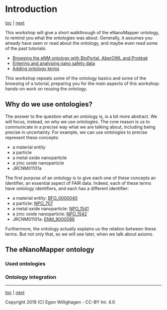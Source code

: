 # Introduction

[toc](./README.md) | [next](browsing.md)

This workshop will give a short walkthrough of the eNanoMapper ontology, to remind you what the ontologies
was about. Generally, it assumes you already have seen or read about the ontology, and maybe even read some
of the past tutorials:

* [Browsing the eNM ontology with BioPortal, AberOWL and Protégé](https://enanomapper.github.io/tutorials/BrowseOntology/readme.html)
* [Entering and analysing nano safety data](https://enanomapper.github.io/tutorials/Entering_and_analysing_nano_safety_data/readme.html)
* [Adding ontology terms](https://enanomapper.github.io/tutorials/Added%20ontology%20terms/README.html)

This workshop repeats some of the ontology basics and some of the browsing of a tutorial, preparing you
for the main aspects of this workshop: hands-on work on reusing the ontology.

## Why do we use ontologies?

The answer to the question what an ontology is, is a bit more abstract. We will focus, instead, on why
we use ontologies. The core reason is us to communicate in a precise way what we are talking about,
including being precise in uncertainty. For example, we can use ontologies to precise represent these
concepts:

* a material entity
* a particle
* a metal oxide nanoparticle
* a zinc oxide nanoparticle
* JRCNM01101a

The first purpose of an ontology is to give each one of these concepts an identifier, an essential aspect
of FAIR data. Indeed, each of these terms have ontology identifiers, and each has a different identifier:

* a material entity: [BFO_0000040](http://bioportal.bioontology.org/ontologies/ENM/?p=classes&conceptid=http%3A%2F%2Fpurl.obolibrary.org%2Fobo%2FBFO_0000040) 
* a particle: [NPO_707](http://bioportal.bioontology.org/ontologies/ENM/?p=classes&conceptid=http%3A%2F%2Fpurl.bioontology.org%2Fontology%2Fnpo%23NPO_707)
* a metal oxide nanoparticle: [NPO_1541](http://bioportal.bioontology.org/ontologies/ENM/?p=classes&conceptid=http%3A%2F%2Fpurl.bioontology.org%2Fontology%2Fnpo%23NPO_1541)
* a zinc oxide nanoparticle: [NPO_1542](http://bioportal.bioontology.org/ontologies/ENM/?p=classes&conceptid=http%3A%2F%2Fpurl.bioontology.org%2Fontology%2Fnpo%23NPO_1542)
* JRCNM01101a: [ENM_9000086](http://bioportal.bioontology.org/ontologies/ENM/?p=classes&jump_to_nav=true&conceptid=http%3A%2F%2Fpurl.enanomapper.org%2Fonto%2FENM_9000086)

Furthermore, the ontology actually explains us the relation between these terms. But not only that,
as we will see later, when we talk about axioms.

## The eNanoMapper ontology

### Used ontologies

### Ontology integration

---

[toc](./README.md) | [next](browsing.md)

Copyright 2019 (C) Egon Willighagen - CC-BY Int. 4.0
